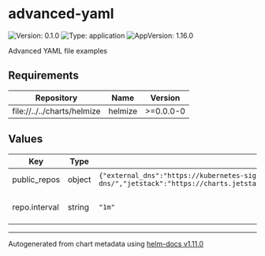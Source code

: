 # advanced-yaml

![Version: 0.1.0](https://img.shields.io/badge/Version-0.1.0-informational?style=flat-square) ![Type: application](https://img.shields.io/badge/Type-application-informational?style=flat-square) ![AppVersion: 1.16.0](https://img.shields.io/badge/AppVersion-1.16.0-informational?style=flat-square)

Advanced YAML file examples

## Requirements

| Repository | Name | Version |
|------------|------|---------|
| file://../../charts/helmize | helmize | >=0.0.0-0 |

## Values

| Key | Type | Default | Description |
|-----|------|---------|-------------|
| public_repos | object | `{"external_dns":"https://kubernetes-sigs.github.io/external-dns/","jetstack":"https://charts.jetstack.io","metallb":"https://metallb.github.io/metallb"}` | Public Helm Repositories |
| repo.interval | string | `"1m"` | Global Repository Interval |

----------------------------------------------
Autogenerated from chart metadata using [helm-docs v1.11.0](https://github.com/norwoodj/helm-docs/releases/v1.11.0)
